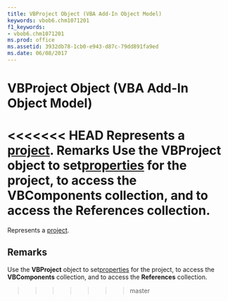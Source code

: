 ```yaml
---
title: VBProject Object (VBA Add-In Object Model)
keywords: vbob6.chm1071201
f1_keywords:
- vbob6.chm1071201
ms.prod: office
ms.assetid: 3932db78-1cb0-e943-d87c-79dd891fa9ed
ms.date: 06/08/2017
---
```



# VBProject Object (VBA Add-In Object Model)



<<<<<<< HEAD
Represents a [project](../../Glossary/vbe-glossary.md).
 **Remarks**
Use the  **VBProject** object to set[properties](../../Glossary/vbe-glossary.md) for the project, to access the **VBComponents** collection, and to access the **References** collection.
=======
Represents a [project](../../Glossary/vbe-glossary.md#project).

## Remarks

Use the  **VBProject** object to set[properties](../../Glossary/vbe-glossary.md#property) for the project, to access the **VBComponents** collection, and to access the **References** collection.
>>>>>>> master

